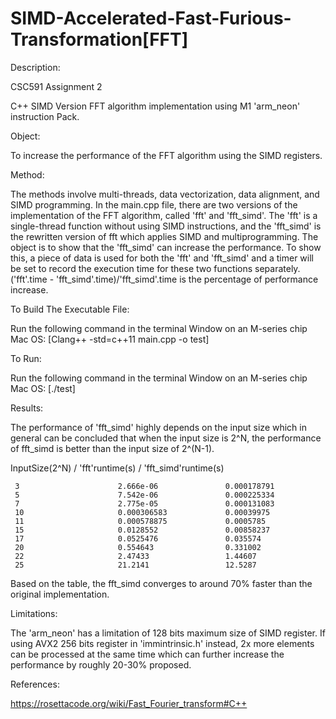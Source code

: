 # SIMD-Accelerated-Fast-Furious-Transformation[FFT]

Description:

CSC591 Assignment 2

C++ SIMD Version FFT algorithm implementation using M1 'arm_neon' instruction Pack. 


Object:

To increase the performance of the FFT algorithm using the SIMD registers. 


Method:

The methods involve multi-threads, data vectorization, data alignment, and SIMD programming. In the main.cpp file, there are two versions of the implementation of the FFT algorithm, called 'fft' and 'fft_simd'. The 'fft' is a single-thread function without using SIMD instructions, and the 'fft_simd' is the rewritten version of fft which applies SIMD and multiprogramming. The object is to show that the 'fft_simd' can increase the performance. To show this, a piece of data is used for both the 'fft' and 'fft_simd' and a timer will be set to record the execution time for these two functions separately. ('fft'.time - 'fft_simd'.time)/'fft_simd'.time is the percentage of performance increase. 


To Build The Executable File:

Run the following command in the terminal Window on an M-series chip Mac OS: [Clang++ -std=c++11 main.cpp -o test]


To Run:

Run the following command in the terminal Window on an M-series chip Mac OS: [./test]

Results:

The performance of 'fft_simd' highly depends on the input size which in general can be concluded that when the input size is 2^N, the performance of fft_simd is better than the input size of 2^(N-1).

InputSize(2^N)      /     'fft'runtime(s)      /   'fft_simd'runtime(s)

     3                      2.666e-06               0.000178791               
     5                      7.542e-06               0.000225334
     7                      2.775e-05               0.000131083
     10                     0.000306583             0.00039975
     11                     0.000578875             0.0005785
     15                     0.0128552               0.00858237
     17                     0.0525476               0.035574
     20                     0.554643                0.331002
     22                     2.47433                 1.44607
     25                     21.2141                 12.5287

Based on the table, the fft_simd converges to around 70% faster than the original implementation.

Limitations:

The 'arm_neon' has a limitation of 128 bits maximum size of SIMD register. If using AVX2 256 bits register in 'immintrinsic.h' instead, 2x more elements can be processed at the same time which can further increase the performance by roughly 20-30% proposed. 

References:

https://rosettacode.org/wiki/Fast_Fourier_transform#C++

